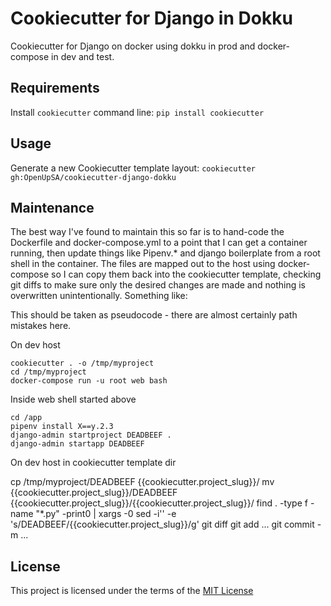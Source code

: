 Cookiecutter for Django in Dokku
================================

Cookiecutter for Django on docker using dokku in prod and docker-compose in dev and test.

Requirements
------------
Install `cookiecutter` command line: `pip install cookiecutter`

Usage
-----
Generate a new Cookiecutter template layout: `cookiecutter gh:OpenUpSA/cookiecutter-django-dokku`

Maintenance
-----------

The best way I've found to maintain this so far is to hand-code the Dockerfile and docker-compose.yml to a point that I can get a container running, then update things like Pipenv.* and django boilerplate from a root shell in the container. The files are mapped out to the host using docker-compose so I can copy them back into the cookiecutter template, checking git diffs to make sure only the desired changes are made and nothing is overwritten unintentionally. Something like:

This should be taken as pseudocode - there are almost certainly path mistakes here.

On dev host

    cookiecutter . -o /tmp/myproject
    cd /tmp/myproject
    docker-compose run -u root web bash

Inside web shell started above

    cd /app
    pipenv install X==y.2.3
    django-admin startproject DEADBEEF .
    django-admin startapp DEADBEEF

On dev host in cookiecutter template dir

   cp /tmp/myproject/DEADBEEF \{\{cookiecutter.project_slug\}\}/
   mv \{\{cookiecutter.project_slug\}\}/DEADBEEF \{\{cookiecutter.project_slug\}\}/\{\{cookiecutter.project_slug\}\}/
   find . -type f -name "*.py" -print0 | xargs -0 sed -i'' -e 's/DEADBEEF/{{cookiecutter.project_slug}}/g'
   git diff
   git add ...
   git commit -m ...


License
-------
This project is licensed under the terms of the [MIT License](/LICENSE)

